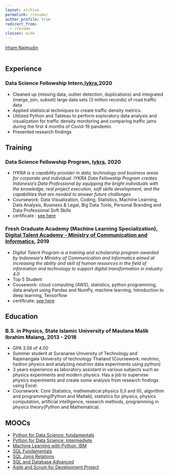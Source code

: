 ```yaml
---
layout: archive
permalink: /resume/
author_profile: true
redirect_from:
  - /resume
classes: wide
---
```


<script type="text/javascript" src="https://platform.linkedin.com/badges/js/profile.js" async defer> window.open('https://platform.linkedin.com/badges/js/profile.js', '_blank');</script>

<div class="LI-profile-badge"  data-version="v1" data-size="medium" data-locale="fr_FR" data-type="horizontal" data-theme="light" data-vanity="irhamn"><a class="LI-simple-link" href='https://ch.linkedin.com/in/irhamn?trk=profile-badge'>Irham Najmudin</a></div>

<br>


## Experience
### Data Science Fellowship Intern,[Iykra](https://iykra.com/datafellowship/),2020
- Cleaned up (missing data, outlier detection, duplications) and integrated (merge, join, subset) large data sets (3 million records) of road traffic data
- Applied statistical techniques to create traffic density metrics.
- Utilized Python and Tableau to perform exploratory data analysis and visualization for traffic density monitoring and comparing traffic jams during the first 4 months of Covid-19 pandemic
- Presented research findings

## Training
### Data Science Fellowship Program, [Iykra](https://iykra.com/datafellowship/), 2020
- *IYKRA is a capability provider in data, technology and business areas for corporate and individual. IYKRA Data Fellowship Program creates Indonesia’s Data Professional by equipping the bright individuals with the knowledge, real project execution, soft skills development, and the capabilities that are needed to answer future challenges*
- Coursework: Data Visualization, Coding, Statistics, Machine Learning, Data Analysis, Business & Legal, Big Data Tools, Personal Branding and Data Professional Soft Skills
- certificate : [see here](https://drive.google.com/file/d/1quwZJ4jqWVPMMJRt5uxQ56awh0WG9UXQ/view?usp=sharing)

### Fresh Graduate Academy (Machine Learning Specialization), [Digital Talent Academy - Ministry of Communication and Informatics](https://digitalent.kominfo.go.id/pelatihan/FGA), 2019
- *Digital Talent Program is a training and scholarship program awarded by Indonesia's Ministry of Communication and Informatics aimed at increasing the ability and skill of human resources in the field of information and technology to support digital transformation in industry 4.0*
- Top 5 Student
- Cousework: cloud computing (AWS), statistics, python programming, data analyst using Pandas and NumPy, machine learning, Introduction to deep learning, Tensorflow
- certificate: [see here](https://drive.google.com/file/d/1cg0m7pKxROjQSrVeQTo4_0aKdHzpPjA3/view?usp=sharing)

## Education
### B.S. in Physics, State Islamic University of Maulana Malik Ibrahim Malang, 2013 - 2018
- GPA 3.56 of 4.00
- Summer student at Suranaree University of Technology and Rajamangala University of technology Thailand (Coursework: neutrino, hadron physics and analyzing neutrino data experiments using python)
- 3 years experience as laboratory assistant in various subjects such as physics experiments and modern physics. Has a job to supervise physics experiments and create some analysis from research findings using Excel.
- Coursework: Core Statistics, mathematical physics (I,II and III), algorithm and programming(Python and Matlab), statistics for physics, physics computation, artificial intelligence, research methods, programming in physics theory(Python and Mathematica).
  
## MOOCs
- [Python for Data Science: fundamentals](https://drive.google.com/file/d/1dsSVqrRYHC8jLCHkA9iNzHOwJoXfczQt/view?usp=sharing)
- [Python for Data Science: Intermediete](https://drive.google.com/file/d/1mIgsiVTIQFCKmNJW1IXDKm3C4ya78mJ8/view?usp=sharing)
- [Machine Learning with Python, IBM](https://courses.cognitiveclass.ai/certificates/1d7514d8524b441d91bd776a6d0fbd2f)
- [SQL Fundamentals](https://drive.google.com/file/d/1Cir-YHsHJ27DAKkOIP2oGhSdDmitT09C/view?usp=sharing)
- [SQL Joins Relations](https://drive.google.com/file/d/1aQAZzOUjl8F-5ccMptglPYzwA5BAkDK1/view?usp=sharing)
- [SQL and Database Advanced](https://drive.google.com/file/d/1iYfYd2aCnicN7pZenwORIl2Itp-bxQyJ/view?usp=sharing)
- [Agile and Scrum for Development Project](https://img-certificate.ruangguru.com/IRHAM83289W6GARW/CERT-LKKH3IBS.jpg)
